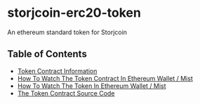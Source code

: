 # storjcoin-erc20-token
An ethereum standard token for Storjcoin

## Table of Contents

- [Token Contract Information](#token-contract-information)
- [How To Watch The Token Contract In Ethereum Wallet / Mist](#how-it-works)
- [How To Watch The Token In Ethereum Wallet / Mist](#)
- [The Token Contract Source Code](#)

